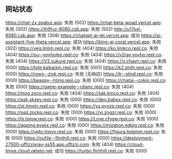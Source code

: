 ## 网站状态
https://chat-zx.zeabur.app: 失败 (502)
https://chat-beta-woad.vercel.app: 失败 (302)
https://lh9fvz-8080.csb.app: 失败 (502)
http://u17sxl-8080.csb.app: 失败 (308)
https://chatgpt-ai-jet.vercel.app: 成功
https://ai-assistant-five-theta.vercel.app: 成功
https://bing-ai-coral.vercel.app: 失败 (302)
https://veg.linlim.repl.co: 失败 (404)
https://ko.limkco.repl.co: 失败 (404)
https://su--yoyholee.repl.co: 失败 (404)
https://v2ray.yoyho.repl.co: 失败 (404)
https://V2.sukure.repl.co: 失败 (404)
https://v.chavir.repl.co: 失败 (000)
https://tote.kaikaixin.repl.co: 失败 (000)
https://k2.shilh.repl.co: 失败 (000)
https://rows--zixk.repl.co: 失败 (无响应)
https://tr--slind.repl.co: 失败 (000)
https://beaspy--hting.repl.co: 失败 (000)
https://chatai--cokio.repl.co: 失败 (000)
https://game-example--rdianc.repl.co: 失败 (404)
https://moo.zxco.repl.co: 失败 (404)
https://sak.kmco.repl.co: 失败 (404)
https://ask.skzey.repl.co: 失败 (000)
https://deo.babox.repl.co: 失败 (000)
https://qi.limqin.repl.co: 失败 (000)
https://ys.pyxzp.repl.co: 失败 (000)
https://ssd.zockq.repl.co: 失败 (000)
https://vi.zogzr.repl.co: 失败 (000)
https://ls.tpjow.repl.co: 失败 (000)
https://Love.cfvqw.repl.co: 失败 (000)
https://apping.eywjx.repl.co: 失败 (000)
https://mization.edpjg.repl.co: 失败 (000)
https://ypto.tnpyv.repl.co: 失败 (000)
https://figura.hpbmm.repl.co: 失败 (000)
https://oufile--flinthill.repl.co: 失败 (000)
https://deployment-27500-uffizzixray-ss55.app.uffizzi.com: 失败 (404)
https://cloud-limve.cloud.okteto.net: 成功
https://turbo.flinthill.repl.co: 失败 (000)
